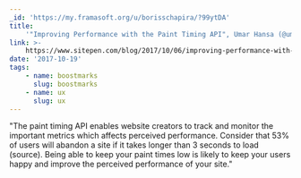 ```yaml
---
_id: 'https://my.framasoft.org/u/borisschapira/?99ytDA'
title:
    '"Improving Performance with the Paint Timing API", Umar Hansa (@umaar) #UX'
link: >-
    https://www.sitepen.com/blog/2017/10/06/improving-performance-with-the-paint-timing-api/
date: '2017-10-19'
tags:
    - name: boostmarks
      slug: boostmarks
    - name: ux
      slug: ux
---
```


<div class="markdown"><p>&quot;The paint timing API enables website creators to track and monitor the important metrics which affects perceived performance. Consider that 53% of users will abandon a site if it takes longer than 3 seconds to load (source). Being able to keep your paint times low is likely to keep your users happy and improve the perceived performance of your site.&quot;
</p></div>
